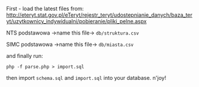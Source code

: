 First - load the latest files from:
http://eteryt.stat.gov.pl/eTeryt/rejestr_teryt/udostepnianie_danych/baza_teryt/uzytkownicy_indywidualni/pobieranie/pliki_pelne.aspx

NTS podstawowa ->name this file-> `db/struktura.csv`

SIMC podstawowa ->name this file-> `db/miasta.csv`

and finally run:

```
php -f parse.php > import.sql
```

then import `schema.sql` and `import.sql` into your database. n'joy!
